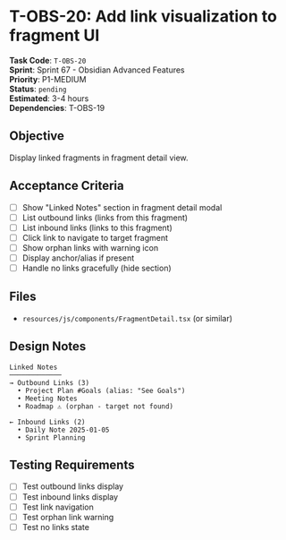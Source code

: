 # T-OBS-20: Add link visualization to fragment UI

**Task Code**: `T-OBS-20`  
**Sprint**: Sprint 67 - Obsidian Advanced Features  
**Priority**: P1-MEDIUM  
**Status**: `pending`  
**Estimated**: 3-4 hours  
**Dependencies**: T-OBS-19

## Objective

Display linked fragments in fragment detail view.

## Acceptance Criteria

- [ ] Show "Linked Notes" section in fragment detail modal
- [ ] List outbound links (links from this fragment)
- [ ] List inbound links (links to this fragment)
- [ ] Click link to navigate to target fragment
- [ ] Show orphan links with warning icon
- [ ] Display anchor/alias if present
- [ ] Handle no links gracefully (hide section)

## Files

- `resources/js/components/FragmentDetail.tsx` (or similar)

## Design Notes

```
Linked Notes
─────────────
→ Outbound Links (3)
  • Project Plan #Goals (alias: "See Goals")
  • Meeting Notes
  • Roadmap ⚠️ (orphan - target not found)

← Inbound Links (2)
  • Daily Note 2025-01-05
  • Sprint Planning
```

## Testing Requirements

- [ ] Test outbound links display
- [ ] Test inbound links display
- [ ] Test link navigation
- [ ] Test orphan link warning
- [ ] Test no links state
